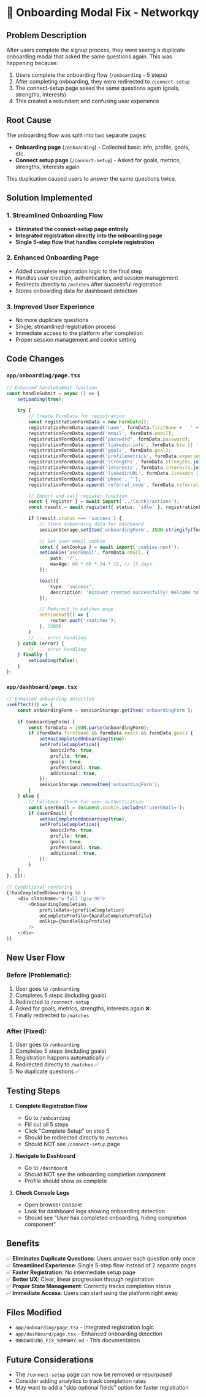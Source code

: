 # 🔧 Onboarding Modal Fix - Networkqy

## Problem Description
After users complete the signup process, they were seeing a duplicate onboarding modal that asked the same questions again. This was happening because:

1. Users complete the onboarding flow (`/onboarding` - 5 steps)
2. After completing onboarding, they were redirected to `/connect-setup`
3. The connect-setup page asked the same questions again (goals, strengths, interests)
4. This created a redundant and confusing user experience

## Root Cause
The onboarding flow was split into two separate pages:
- **Onboarding page** (`/onboarding`) - Collected basic info, profile, goals, etc.
- **Connect setup page** (`/connect-setup`) - Asked for goals, metrics, strengths, interests again

This duplication caused users to answer the same questions twice.

## Solution Implemented

### 1. **Streamlined Onboarding Flow**
- **Eliminated the connect-setup page entirely**
- **Integrated registration directly into the onboarding page**
- **Single 5-step flow that handles complete registration**

### 2. **Enhanced Onboarding Page**
- Added complete registration logic to the final step
- Handles user creation, authentication, and session management
- Redirects directly to `/matches` after successful registration
- Stores onboarding data for dashboard detection

### 3. **Improved User Experience**
- No more duplicate questions
- Single, streamlined registration process
- Immediate access to the platform after completion
- Proper session management and cookie setting

## Code Changes

### `app/onboarding/page.tsx`
```typescript
// Enhanced handleSubmit function
const handleSubmit = async () => {
    setLoading(true);
    
    try {
        // Create FormData for registration
        const registrationFormData = new FormData();
        registrationFormData.append('name', formData.firstName + ' ' + formData.lastName);
        registrationFormData.append('email', formData.email);
        registrationFormData.append('password', formData.password);
        registrationFormData.append('linkedin-info', formData.bio || '');
        registrationFormData.append('goals', formData.goal);
        registrationFormData.append('profilemetrics', formData.experience || '');
        registrationFormData.append('strengths', formData.strengths.join(', '));
        registrationFormData.append('interests', formData.interests.join(', '));
        registrationFormData.append('linkedinURL', formData.linkedin || '');
        registrationFormData.append('phone', '');
        registrationFormData.append('referral_code', formData.referral || '');

        // Import and call register function
        const { register } = await import('../(auth)/actions');
        const result = await register({ status: 'idle' }, registrationFormData);

        if (result.status === 'success') {
            // Store onboarding data for dashboard
            sessionStorage.setItem('onboardingForm', JSON.stringify(formData));
            
            // Set user email cookie
            const { setCookie } = await import('cookies-next');
            setCookie('userEmail', formData.email, {
                path: '/',
                maxAge: 60 * 60 * 24 * 15, // 15 days
            });

            toast({
                type: 'success',
                description: 'Account created successfully! Welcome to Networkqy!',
            });

            // Redirect to matches page
            setTimeout(() => {
                router.push('/matches');
            }, 1500);
        }
        // ... error handling
    } catch (error) {
        // ... error handling
    } finally {
        setLoading(false);
    }
};
```

### `app/dashboard/page.tsx`
```typescript
// Enhanced onboarding detection
useEffect(() => {
    const onboardingForm = sessionStorage.getItem('onboardingForm');
    
    if (onboardingForm) {
        const formData = JSON.parse(onboardingForm);
        if (formData.firstName && formData.email && formData.goal) {
            setHasCompletedOnboarding(true);
            setProfileCompletion({
                basicInfo: true,
                profile: true,
                goals: true,
                professional: true,
                additional: true,
            });
            sessionStorage.removeItem('onboardingForm');
        }
    } else {
        // Fallback: Check for user authentication
        const userEmail = document.cookie.includes('userEmail=');
        if (userEmail) {
            setHasCompletedOnboarding(true);
            setProfileCompletion({
                basicInfo: true,
                profile: true,
                goals: true,
                professional: true,
                additional: true,
            });
        }
    }
}, []);

// Conditional rendering
{!hasCompletedOnboarding && (
    <div className="w-full lg:w-96">
        <OnboardingCompletion
            profileData={profileCompletion}
            onCompleteProfile={handleCompleteProfile}
            onSkip={handleSkipProfile}
        />
    </div>
)}
```

## New User Flow

### Before (Problematic):
1. User goes to `/onboarding`
2. Completes 5 steps (including goals)
3. Redirected to `/connect-setup`
4. Asked for goals, metrics, strengths, interests again ❌
5. Finally redirected to `/matches`

### After (Fixed):
1. User goes to `/onboarding`
2. Completes 5 steps (including goals)
3. Registration happens automatically ✅
4. Redirected directly to `/matches` ✅
5. No duplicate questions ✅

## Testing Steps

1. **Complete Registration Flow**
   - Go to `/onboarding`
   - Fill out all 5 steps
   - Click "Complete Setup" on step 5
   - Should be redirected directly to `/matches`
   - Should NOT see `/connect-setup` page

2. **Navigate to Dashboard**
   - Go to `/dashboard`
   - Should NOT see the onboarding completion component
   - Profile should show as complete

3. **Check Console Logs**
   - Open browser console
   - Look for dashboard logs showing onboarding detection
   - Should see "User has completed onboarding, hiding completion component"

## Benefits

✅ **Eliminates Duplicate Questions**: Users answer each question only once  
✅ **Streamlined Experience**: Single 5-step flow instead of 2 separate pages  
✅ **Faster Registration**: No intermediate setup page  
✅ **Better UX**: Clear, linear progression through registration  
✅ **Proper State Management**: Correctly tracks completion status  
✅ **Immediate Access**: Users can start using the platform right away  

## Files Modified

- `app/onboarding/page.tsx` - Integrated registration logic
- `app/dashboard/page.tsx` - Enhanced onboarding detection
- `ONBOARDING_FIX_SUMMARY.md` - This documentation

## Future Considerations

- The `/connect-setup` page can now be removed or repurposed
- Consider adding analytics to track completion rates
- May want to add a "skip optional fields" option for faster registration 